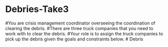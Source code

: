 # Debries-Take3

#You are crisis management coordinator overseeing the coordination of clearing the debris.
#There are three truck companies that you need to work with to clear the debris.
#Your role is to assign the truck companies to pick up the debris given the goals and constraints below.
#   D e b r i s  
 